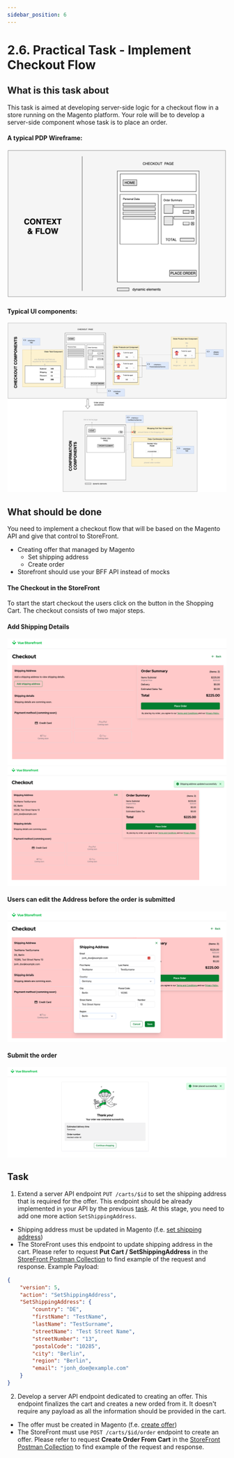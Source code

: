 ```yaml
---
sidebar_position: 6
---
```


# 2.6. Practical Task - Implement Checkout Flow

## What is this task about

This task is aimed at developing server-side logic for a checkout flow in a store running on the Magento platform. Your role will be to develop a server-side component whose task is to place an order.

#### A typical PDP Wireframe:

![assets/cart-wireframe.png](assets/checkout-page.png)

#### Typical UI components:

![cart-components.png](assets/checkout-components.png)


## What should be done

You need to implement a checkout flow that will be based on the Magento API and give that control to StoreFront.

- Creating offer that managed by Magento
  - Set shipping address
  - Create order
- Storefront should use your BFF API instead of mocks

#### The Checkout in the StoreFront
To start the start checkout the users click on the button in the Shopping Cart. The checkout consists of two major steps.

#### Add Shipping Details
![Checkout Empty](assets/2.7/01-checkout-start.png)
![Checkout with Details](assets//2.7/02-checkout-with-address.png)

#### Users can edit the Address before the order is submitted
![Edit Address](assets/2.7/03-checkout-edit-address.png)

#### Submit the order
![Submit Order](assets/2.7/04-checkout-success.png)


## Task

1. Extend a server API endpoint `PUT /carts/$id` to set the shipping address that is required for the offer. This endpoint should be already implemented in your API by the previous [task](/docs//2-BFF-and-new-frontend/06-practical-task-3-cart.md). At this stage, you need to add one more action `SetShippingAddress`.
- Shipping address must be updated in Magento (f.e. [set shipping address](https://adobe-commerce.redoc.ly/2.4.7-admin/tag/guest-cartscartIdshipping-information#operation/PostV1GuestcartsCartIdShippinginformation))
- The StoreFront uses this endpoint to update shipping address in the cart. Please refer to request **Put Cart / SetShippingAddress** in the [StoreFront Postman Collection](https://git.epam.com/EPAM-JS-Competency-center/camp-storefront-nuxt/-/tree/main/postman) to find example of the request and response. Example Payload:
```json
{
    "version": 5,
    "action": "SetShippingAddress",
    "SetShippingAddress": {
        "country": "DE",
        "firstName": "TestName",
        "lastName": "TestSurname",
        "streetName": "Test Street Name",
        "streetNumber": "13",
        "postalCode": "10285",
        "city": "Berlin",
        "region": "Berlin",
        "email": "jonh_doe@example.com"
    }
}
```

2. Develop a server API endpoint dedicated to creating an offer. This endpoint finalizes the cart and creates a new orded from it. It doesn't require any payload as all the information should be provided in the cart.
- The offer must be created in Magento (f.e. [create offer](https://adobe-commerce.redoc.ly/2.4.7-admin/tag/guest-cartscartIdorder#operation/PutV1GuestcartsCartIdOrder))
- The StoreFront must use `POST /carts/$id/order` endpoint to create an offer. Please refer to request **Create Order From Cart** in the [StoreFront Postman Collection](https://git.epam.com/EPAM-JS-Competency-center/camp-storefront-nuxt/-/tree/main/postman) to find example of the request and response.